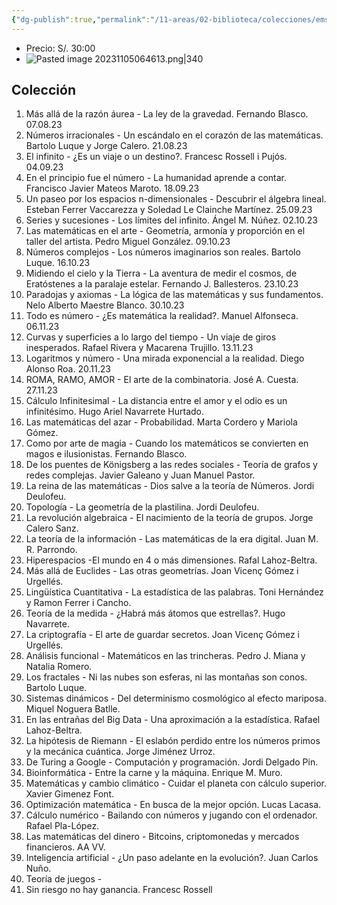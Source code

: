 ```yaml
---
{"dg-publish":true,"permalink":"/11-areas/02-biblioteca/colecciones/emse-grandes-ideas-de-las-matematicas/","noteIcon":""}
---
```


- Precio: S/. 30:00
- ![Pasted image 20231105064613.png|340](/img/user/02%20Image/Pasted%20image%2020231105064613.png)
## Colección
1. Más allá de la razón áurea - La ley de la gravedad. Fernando Blasco. 07.08.23
2. Números irracionales - Un escándalo en el corazón de las matemáticas. Bartolo Luque y Jorge Calero. 21.08.23
3. El infinito - ¿Es un viaje o un destino?. Francesc Rossell i Pujós. 04.09.23
4. En el principio fue el número - La humanidad aprende a contar. Francisco Javier Mateos Maroto. 18.09.23
5. Un paseo por los espacios n-dimensionales - Descubrir el álgebra lineal. Esteban Ferrer Vaccarezza y Soledad Le Clainche Martínez. 25.09.23
6. Series y sucesiones - Los límites del infinito. Ángel M. Núñez. 02.10.23
7. Las matemáticas en el arte - Geometría, armonía y proporción en el taller del artista. Pedro Miguel González. 09.10.23
8. Números complejos - Los números imaginarios son reales. Bartolo Luque. 16.10.23
9. Midiendo el cielo y la Tierra - La aventura de medir el cosmos, de Eratóstenes a la paralaje estelar. Fernando J. Ballesteros. 23.10.23
10. Paradojas y axiomas - La lógica de las matemáticas y sus fundamentos. Nelo Alberto Maestre Blanco. 30.10.23
11. Todo es número - ¿Es matemática la realidad?. Manuel Alfonseca. 06.11.23
12. Curvas y superficies a lo largo del tiempo - Un viaje de giros inesperados. Rafael Rivera y Macarena Trujillo. 13.11.23
13. Logaritmos y número - Una mirada exponencial a la realidad. Diego Alonso Roa. 20.11.23
14. ROMA, RAMO, AMOR - El arte de la combinatoria. José A. Cuesta. 27.11.23
15. Cálculo Infinitesimal - La distancia entre el amor y el odio es un infinitésimo. Hugo Ariel Navarrete Hurtado. 
16. Las matemáticas del azar - Probabilidad. Marta Cordero y Mariola Gómez. 
17. Como por arte de magia - Cuando los matemáticos se convierten en magos e ilusionistas. Fernando Blasco. 
18. De los puentes de Königsberg a las redes sociales - Teoría de grafos y redes complejas. Javier Galeano y Juan Manuel Pastor. 
19. La reina de las matemáticas - Dios salve a la teoría de Números. Jordi Deulofeu. 
20. Topología - La geometría de la plastilina. Jordi Deulofeu. 
21. La revolución algebraica - El nacimiento de la teoría de grupos. Jorge Calero Sanz. 
22. La teoría de la información - Las matemáticas de la era digital. Juan M. R. Parrondo. 
23. Hiperespacios -El mundo en 4 o más dimensiones. Rafal Lahoz-Beltra. 
24. Más allá de Euclides - Las otras geometrías. Joan Vicenç Gómez i Urgellés. 
25. Lingüística Cuantitativa - La estadística de las palabras. Toni Hernández y Ramon Ferrer i Cancho. 
26. Teoría de la medida - ¿Habrá más átomos que estrellas?. Hugo Navarrete. 
27. La criptografía - El arte de guardar secretos. Joan Vicenç Gómez i Urgellés. 
28. Análisis funcional - Matemáticos en las trincheras. Pedro J. Miana y Natalia Romero. 
29. Los fractales - Ni las nubes son esferas, ni las montañas son conos. Bartolo Luque. 
30. Sistemas dinámicos - Del determinismo cosmológico al efecto mariposa. Miquel Noguera Batlle. 
31. En las entrañas del Big Data - Una aproximación a la estadística. Rafael Lahoz-Beltra. 
32. La hipótesis de Riemann - El eslabón perdido entre los números primos y la mecánica cuántica. Jorge Jiménez Urroz.  
33. De Turing a Google - Computación y programación. Jordi Delgado Pin. 
34. Bioinformática - Entre la carne y la máquina. Enrique M. Muro. 
35. Matemáticas y cambio climático - Cuidar el planeta con cálculo superior. Xavier Gimenez Font. 
36. Optimización matemática - En busca de la mejor opción. Lucas Lacasa. 
37. Cálculo numérico - Bailando con números y jugando con el ordenador. Rafael Pla-López. 
38. Las matemáticas del dinero - Bitcoins, criptomonedas y mercados financieros. AA VV. 
39. Inteligencia artificial - ¿Un paso adelante en la evolución?. Juan Carlos Nuño. 
40. Teoría de juegos - 
41. Sin riesgo no hay ganancia. Francesc Rossell